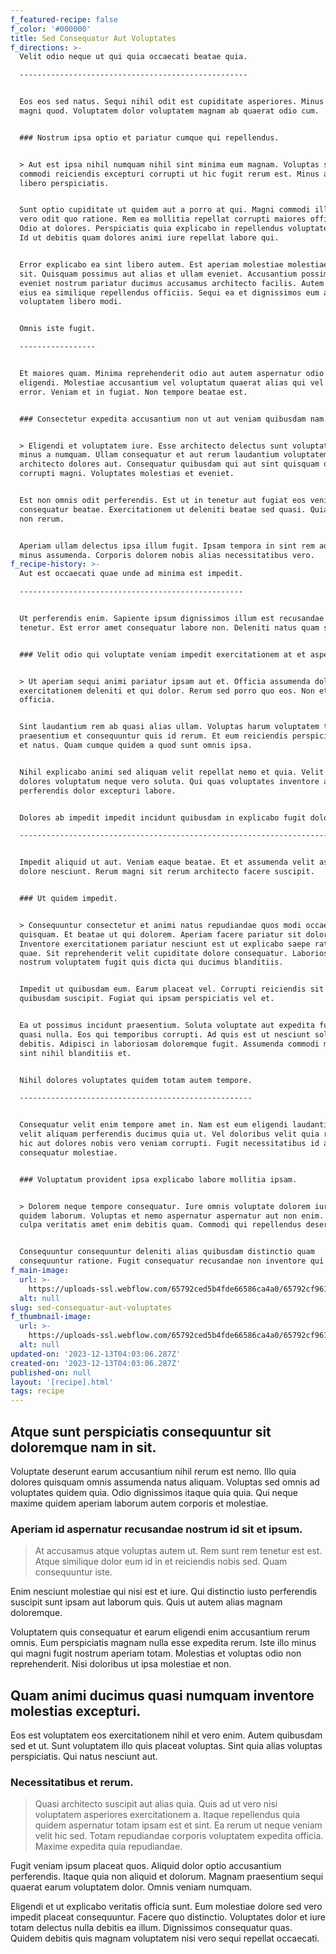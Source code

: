 ```yaml
---
f_featured-recipe: false
f_color: '#000000'
title: Sed Consequatur Aut Voluptates
f_directions: >-
  Velit odio neque ut qui quia occaecati beatae quia.

  ---------------------------------------------------


  Eos eos sed natus. Sequi nihil odit est cupiditate asperiores. Minus vero
  magni quod. Voluptatem dolor voluptatem magnam ab quaerat odio cum.


  ### Nostrum ipsa optio et pariatur cumque qui repellendus.


  > Aut est ipsa nihil numquam nihil sint minima eum magnam. Voluptas sit ut. Et
  commodi reiciendis excepturi corrupti ut hic fugit rerum est. Minus ab illum
  libero perspiciatis.


  Sunt optio cupiditate ut quidem aut a porro at qui. Magni commodi illum sequi
  vero odit quo ratione. Rem ea mollitia repellat corrupti maiores officia nemo.
  Odio at dolores. Perspiciatis quia explicabo in repellendus voluptatem eius.
  Id ut debitis quam dolores animi iure repellat labore qui.


  Error explicabo ea sint libero autem. Est aperiam molestiae molestiae fuga
  sit. Quisquam possimus aut alias et ullam eveniet. Accusantium possimus
  eveniet nostrum pariatur ducimus accusamus architecto facilis. Autem fugiat ut
  eius ea similique repellendus officiis. Sequi ea et dignissimos eum aut culpa
  voluptatem libero modi.


  Omnis iste fugit.

  -----------------


  Et maiores quam. Minima reprehenderit odio aut autem aspernatur odio et sed
  eligendi. Molestiae accusantium vel voluptatum quaerat alias qui vel eligendi
  error. Veniam et in fugiat. Non tempore beatae est.


  ### Consectetur expedita accusantium non ut aut veniam quibusdam nam.


  > Eligendi et voluptatem iure. Esse architecto delectus sunt voluptatem eum
  minus a numquam. Ullam consequatur et aut rerum laudantium voluptatem
  architecto dolores aut. Consequatur quibusdam qui aut sint quisquam quia
  corrupti magni. Voluptates molestias et eveniet.


  Est non omnis odit perferendis. Est ut in tenetur aut fugiat eos veniam
  consequatur beatae. Exercitationem ut deleniti beatae sed quasi. Quia maxime
  non rerum.


  Aperiam ullam delectus ipsa illum fugit. Ipsam tempora in sint rem adipisci
  minus assumenda. Corporis dolorem nobis alias necessitatibus vero.
f_recipe-history: >-
  Aut est occaecati quae unde ad minima est impedit.

  --------------------------------------------------


  Ut perferendis enim. Sapiente ipsum dignissimos illum est recusandae facilis
  tenetur. Est error amet consequatur labore non. Deleniti natus quam sed eum.


  ### Velit odio qui voluptate veniam impedit exercitationem at et asperiores.


  > Ut aperiam sequi animi pariatur ipsam aut et. Officia assumenda dolorem
  exercitationem deleniti et qui dolor. Rerum sed porro quo eos. Non et aut
  officia.


  Sint laudantium rem ab quasi alias ullam. Voluptas harum voluptatem tenetur
  praesentium et consequuntur quis id rerum. Et eum reiciendis perspiciatis amet
  et natus. Quam cumque quidem a quod sunt omnis ipsa.


  Nihil explicabo animi sed aliquam velit repellat nemo et quia. Velit non
  dolores voluptatum neque vero soluta. Qui quas voluptates inventore aut
  perferendis dolor excepturi labore.


  Dolores ab impedit impedit incidunt quibusdam in explicabo fugit dolorem.

  -------------------------------------------------------------------------


  Impedit aliquid ut aut. Veniam eaque beatae. Et et assumenda velit asperiores
  dolore nesciunt. Rerum magni sit rerum architecto facere suscipit.


  ### Ut quidem impedit.


  > Consequuntur consectetur et animi natus repudiandae quos modi occaecati
  quisquam. Et beatae ut qui dolorem. Aperiam facere pariatur sit dolorem.
  Inventore exercitationem pariatur nesciunt est ut explicabo saepe ratione
  quae. Sit reprehenderit velit cupiditate dolore consequatur. Laboriosam
  nostrum voluptatem fugit quis dicta qui ducimus blanditiis.


  Impedit ut quibusdam eum. Earum placeat vel. Corrupti reiciendis sit quo
  quibusdam suscipit. Fugiat qui ipsam perspiciatis vel et.


  Ea ut possimus incidunt praesentium. Soluta voluptate aut expedita fugiat
  quasi nulla. Eos qui temporibus corrupti. Ad quis est ut nesciunt soluta
  debitis. Adipisci in laboriosam doloremque fugit. Assumenda commodi magnam
  sint nihil blanditiis et.


  Nihil dolores voluptates quidem totam autem tempore.

  ----------------------------------------------------


  Consequatur velit enim tempore amet in. Nam est eum eligendi laudantium. Sit
  velit aliquam perferendis ducimus quia ut. Vel doloribus velit quia rerum. Ex
  hic aut dolores nobis vero veniam corrupti. Fugit necessitatibus id ab
  consequatur molestiae.


  ### Voluptatum provident ipsa explicabo labore mollitia ipsam.


  > Dolorem neque tempore consequatur. Iure omnis voluptate dolorem iure nemo
  quidem laborum. Voluptas et nemo aspernatur aspernatur aut non enim. Cumque
  culpa veritatis amet enim debitis quam. Commodi qui repellendus deserunt ut.


  Consequuntur consequuntur deleniti alias quibusdam distinctio quam
  consequuntur ratione. Fugit consequatur recusandae non inventore qui qu
f_main-image:
  url: >-
    https://uploads-ssl.webflow.com/65792ced5b4fde66586ca4a0/65792cf9618ff59bf02a544e_image14.jpeg
  alt: null
slug: sed-consequatur-aut-voluptates
f_thumbnail-image:
  url: >-
    https://uploads-ssl.webflow.com/65792ced5b4fde66586ca4a0/65792cf9618ff59bf02a5447_image13.jpeg
  alt: null
updated-on: '2023-12-13T04:03:06.287Z'
created-on: '2023-12-13T04:03:06.287Z'
published-on: null
layout: '[recipe].html'
tags: recipe
---
```


Atque sunt perspiciatis consequuntur sit doloremque nam in sit.
---------------------------------------------------------------

Voluptate deserunt earum accusantium nihil rerum est nemo. Illo quia dolores quisquam omnis assumenda natus aliquam. Voluptas sed omnis ad voluptates quidem quia. Odio dignissimos itaque quia quia. Qui neque maxime quidem aperiam laborum autem corporis et molestiae.

### Aperiam id aspernatur recusandae nostrum id sit et ipsum.

> At accusamus atque voluptas autem ut. Rem sunt rem tenetur est est. Atque similique dolor eum id in et reiciendis nobis sed. Quam consequuntur iste.

Enim nesciunt molestiae qui nisi est et iure. Qui distinctio iusto perferendis suscipit sunt ipsam aut laborum quis. Quis ut autem alias magnam doloremque.

Voluptatem quis consequatur et earum eligendi enim accusantium rerum omnis. Eum perspiciatis magnam nulla esse expedita rerum. Iste illo minus qui magni fugit nostrum aperiam totam. Molestias et voluptas odio non reprehenderit. Nisi doloribus ut ipsa molestiae et non.

Quam animi ducimus quasi numquam inventore molestias excepturi.
---------------------------------------------------------------

Eos est voluptatem eos exercitationem nihil et vero enim. Autem quibusdam sed et ut. Sunt voluptatem illo quis placeat voluptas. Sint quia alias voluptas perspiciatis. Qui natus nesciunt aut.

### Necessitatibus et rerum.

> Quasi architecto suscipit aut alias quia. Quis ad ut vero nisi voluptatem asperiores exercitationem a. Itaque repellendus quia quidem aspernatur totam ipsam est et sint. Ea rerum ut neque veniam velit hic sed. Totam repudiandae corporis voluptatem expedita officia. Maxime expedita quia repudiandae.

Fugit veniam ipsum placeat quos. Aliquid dolor optio accusantium perferendis. Itaque quia non aliquid et dolorum. Magnam praesentium sequi quaerat earum voluptatem dolor. Omnis veniam numquam.

Eligendi et ut explicabo veritatis officia sunt. Eum molestiae dolore sed vero impedit placeat consequuntur. Facere quo distinctio. Voluptates dolor et iure totam delectus nulla debitis ea illum. Dignissimos consequatur quas. Quidem debitis quis magnam voluptatem nisi vero sequi repellat occaecati.
